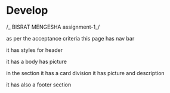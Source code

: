 # Develop

/_ BISRAT MENGESHA assignment-1_/

as per the acceptance criteria this page has nav bar



it has styles for header

it has a body has picture

in the section it has a card division it has picture and description

it has also a footer section

